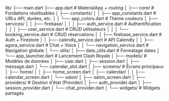 lib/
├── main.dart
├── app.dart                           # MaterialApp + routing
│
├── core/                              # Fondations réutilisables
│   ├── constants/
│   │   ├── app_constants.dart         # URLs API, durées, etc.
│   │   └── app_colors.dart            # Thème couleurs
│   ├── services/
│   │   ├── firebase/
│   │   │   ├── auth_service.dart      # Authentification
│   │   │   ├── user_service.dart      # CRUD utilisateurs
│   │   │   └── booking_service.dart   # CRUD réservations
│   │   ├── firebase_service.dart      # Auth + Firestore
│   │   ├── calendly_service.dart      # API Calendly
│   │   ├── agora_service.dart         # Chat + Voice
│   │   └── navigation_service.dart    # Navigation globale
│   └── utils/
│       ├── date_utils.dart           # Formatage dates
│       └── app_launcher.dart         # Lancement Clash Royale
│
├── models/                           # Modèles de données
│   ├── user.dart
│   ├── session.dart
│   ├── message.dart
│   └── calendar_slot.dart
│
├── screens/                          # Écrans principaux
│   ├── home/
│   │   ├── home_screen.dart
│   ├── calendar/
│   │   ├── calendar_screen.dart
│   └── salon/
│       ├── salon_screen.dart
│
├── providers/                        # Gestion d'état (Provider)
│   ├── auth_provider.dart
│   ├── session_provider.dart
│   └── chat_provider.dart
│
└── widgets/                          # Widgets partagés
